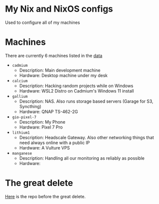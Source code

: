 # My Nix and NixOS configs

Used to configure all of my machines

# Machines

There are currently 6 machines listed in the [data](./homelab.toml)


  - `cadmium`
    - Description: Main development machine
    - Hardware: Desktop machine under my desk
  - `calcium`
    - Description: Hacking random projects while on Windows
    - Hardware: WSL2 Distro on Cadmium's Windows 11 install
  - `gallium`
    - Description: NAS. Also runs storage based servers (Garage for S3, Syncthing)
    - Hardware: QNAP TS-462-2G
  - `gio-pixel-7`
    - Description: My Phone
    - Hardware: Pixel 7 Pro
  - `lithium1`
    - Description: Headscale Gateway. Also other networking things that need always online with a public IP
    - Hardware: A Vulture VPS
  - `manganese`
    - Description: Handling all our monitoring as reliably as possible
    - Hardware: 

# The great delete

[Here](https://github.com/giodamelio/nixos-configs/tree/before-great-delete) is the repo before the great delete.
